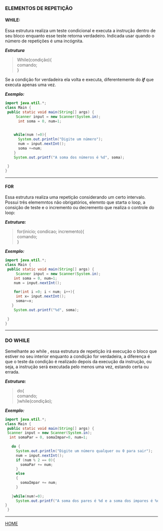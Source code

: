 ### ELEMENTOS DE REPETIÇÃO

#### WHILE:<br> 
Essa estrutura realiza um teste condicional e executa a instrução dentro de seu bloco enquanto esse teste retorna verdadeiro. Indicada usar quando o número de repetições é uma incógnita.

***Estrutura***
> While(condição){<br>
>   comando;<br>
> }<br>

Se a condição for verdadeira ela volta e executa, diferentemente do ***if*** que executa apenas uma vez.

***Exemplo:***
```Java
import java.util.*;
class Main {
 public static void main(String[] args) {
     Scanner input = new Scanner(System.in);
      int soma = 0, num=1;  
   
    
    while(num !=0){
      System.out.println("Digite um número");
      num = input.nextInt();   
      soma +=num;  
    }
    System.out.printf("A soma dos números é %d", soma);
  
 }
}
```

______

#### FOR

Essa estrutura realiza uma repetição considerando um certo intervalo. Possui trẽs elememntos não obrigatórios, elemnto que starta o loop, a consição de teste e o incremento ou decremento que realiza o controle  do loop:<br>

***Estrutura:***<br>
> for(inicio; condicao; incremento){<br>
>    comando;<br>
> }<br>

***Exemplo:***
```Java
import java.util.*;
class Main {
 public static void main(String[] args) {
     Scanner input = new Scanner(System.in);
    int soma = 0, num=1;  
    num = input.nextInt();
  
    for(int i =0; i < num; i++){
     int x= input.nextInt();
     soma+=x;
   }
    System.out.printf("%d", soma);
  
 }
}
```

______


### DO WHILE

Semelhante ao while , essa estrutura de repetição irá execução o bloco que estiver no seu interior enquanto a condição for verdadeira, a diferença é que  o teste da condição é realizado depois da execução da instrução, ou seja, a instrução será executada pelo menos uma vez, estando certa ou errada.<br>

***Estrutura:***
> do{<br>
>    comando;<br>
> }while(condição);<br>

***Exemplo:***
```Java
import java.util.*;
class Main {
 public static void main(String[] args) {
 Scanner input = new Scanner(System.in);
  int somaPar = 0, somaImpar=0, num=1;  
  
   do {
     System.out.println("Digite um número qualquer ou 0 para sair");
     num = input.nextInt();
     if (num % 2 == 0){
       somaPar += num;
     }
     else
     {
       somaImpar += num;
     }
    
   }while(num!=0);
     System.out.printf("A soma dos pares é %d e a soma dos impares é %d", somaPar, somaImpar);
}
 }   
```

______

[HOME](https://github.com/Evaldo-comp/Java_Teoria-e-Pratica)







